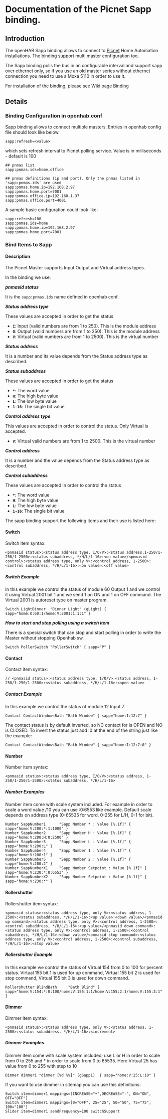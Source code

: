 # Documentation of the Picnet Sapp binding. 

## Introduction

The openHAB Sapp binding allows to connect to [Picnet](http://www.sinthesi.com) Home Automation installations. The binding support multi master configuration too.

The Sapp binding polls the bus in an configurable interval and support sapp over ethernet only,  so if you use an old master series without ethernet connection you need to use a Moxa 5110 in order to use it.

For installation of the binding, please see Wiki page [Binding](https://github.com/openhab/openhab/wiki/Bindings)

## Details

### Binding Configuration in openhab.conf

Sapp binding allows to connect multiple masters. Entries in openhab config file should look like below.

	sapp:refresh=<value>

which sets refresh interval to Picnet polling service. Value is in milliseconds - default is 100

	## pnmas list
	sapp:pnmas.ids=home,office

	## pnmas definitions (ip and port). Only the pnmas listed in 'sapp:pnmas.ids' are used
	sapp:pnmas.home.ip=192.168.2.97
	sapp:pnmas.home.port=7001
	sapp:pnmas.office.ip=192.168.1.37
	sapp:pnmas.office.port=4001

A sample basic configuration could look like:

	sapp:refresh=100
	sapp:pnmas.ids=home
	sapp:pnmas.home.ip=192.168.2.97
	sapp:pnmas.home.port=7001

### Bind Items to Sapp

#### Description
The Picnet Master supports Input Output and Virtual address types.

In the binding we use:

***pnmasid status***

It is the `sapp:pnmas.ids` name defined in openhab conf.

***Status address type***

These values are accepted in order to get the status

* **`I`**: Input (valid numbers are from 1 to 250). This is the module address
* **`O`**: Output (valid numbers are from 1 to 250). This is the module address
* **`V`**: Virtual (valid numbers are from 1 to 2500). This is the virtual number

***Status address***

It is a number and its value depends from the Status address type as described.

***Status subaddress***

These values are accepted in order to get the status

* **`*`**: The word value 
* **`H`**: The high byte value
* **`L`**: The low byte value
* **`1-16`**: The single bit value

***Control address type***

This values are accepted in order to control the status. Only Virtual is accepted.

* **`V`**: Virtual valid numbers are from 1 to 2500. This is the virtual number

***Control address***

It is a number and the value depends from the Status address type as described.

***Control subaddress***

These values are accepted in order to control the status

* **`*`**: The word value
* **`H`**: The high byte value
* **`L`**: The low byte value
* **`1-16`**: The single bit value

The sapp binding support the following items and their use is listed here:

#### Switch

Switch item syntax:

```
<pnmasid status>:<status address type, I/O/V>:<status address,1-250/1-250/1-2500>:<status subaddress, */H/L/1-16>:<on value>/<pnmasid control>:<status address type, only V>:<control address, 1-2500>:<control subaddress, */H/L/1-16>:<on value>:<off value>
```

##### Switch Example
In this example we control the status of module 60 Output 1 and we control it using Virtual 2001 bit 1 and we send 1 on ON and 1 on OFF command.
The Virtual 2001 is autoreset type on master program.

```
Switch LightDinner  "Dinner Light" (gLight) { sapp="home:O:60:1/home:V:2001:1:1:1" }
```

***How to start and stop polling using a switch item***

There is a special switch that can stop and start polling in order to write the Master without stopping Openhab sw.

`Switch PollerSwitch "PollerSwitch" { sapp="P" }`

#### Contact

Contact item syntax:

```
// <pnmasid status>:<status address type, I/O/V>:<status address, 1-250/1-250/1-2500>:<status subaddress, */H/L/1-16>:<open value>
```

##### Contact Example
In this example we control the status of module 12 Input 7.

```
Contact ContactWindowsBath "Bath Window" { sapp="home:I:12:7" }
```
The contact status is by default inverted, so NC contact for is OPEN and NO is CLOSED. To invert the status just add :0 at the end of the string just like the example:

```
Contact ContactWindowsBath "Bath Window" { sapp="home:I:12:7:0" }
```
  
#### Number

Number item syntax:

```
<pnmasid status>:<status address type, I/O/V>:<status address, 1-250/1-250/1-2500>:<status subaddress, */H/L/1-16>
```

##### Number Examples
Number item come with scale system included. For example in order to scale a word value /10 you can use :0:6553 like example. Default scale depends on address type (0-65535 for word, 0-255 for L/H, 0-1 for bit).

```
Number SappNumber1		"Sapp Number * : Value [%.1f]" { sapp="home:V:200:*:1:1000" }
Number SappNumber2		"Sapp Number H : Value [%.1f]" { sapp="home:V:200:H:0:2500" }
Number SappNumber3		"Sapp Number L : Value [%.1f]" { sapp="home:V:200:L" }
Number SappNumber4		"Sapp Number 1 : Value [%.1f]" { sapp="home:V:200:1" }
Number SappNumber5		"Sapp Number 2 : Value [%.1f]" { sapp="home:V:200:2" }
Number SappNumberX1		"Sapp Number Setpoint : Value [%.1f]" { sapp="home:V:230:*:0:6553" }
Number SappNumberX2		"Sapp Number Setpoint : Value [%.1f]" { sapp="home:V:230:*" }
```

#### Rollershutter

Rollershutter item syntax:

```
<pnmasid status>:<status address type, only V>:<status address, 1-2500>:<status subaddress, */H/L/1-16>:<up value>:<down value>/<pnmasid up command>:<status address type, only V>:<control address, 1-2500>:<control subaddress, */H/L/1-16>:<up value>/<pnmasid down command>:<status address type, only V>:<control address, 1-2500>:<control subaddress, */H/L/1-16>:<down value>/<pnmasid stop command>:<status address type, only V>:<control address, 1-2500>:<control subaddress, */H/L/1-16>:<stop value>
```

##### Rollershutter Example
In this example we control the status of Virtual 154 from 0 to 100 for percent status. Virtual 155 bit 1 is used for up command, Virtual 155 bit 2 is used for stop command, Virtual 155 bit 3 is used for down command.

```
Rollershutter BlindBath	 	"Bath Blind" { sapp="home:V:154:*:0:100/home:V:155:1:1/home:V:155:2:1/home:V:155:3:1" }
```
#### Dimmer

Dimmer item syntax:

```
<pnmasid status>:<status address type, only V>:<status address, 1-2500>:<status subaddress, */H/L/1-16>:<increment>
```

##### Dimmer Examples
Dimmer item come with scale system included; use L or H in order to scale from 0 to 255 and * in order to scale from 0 to 65535. Here Virtual 25 has value from 0 to 255 with step to 10 

```
Dimmer dimmer1 "dimmer [%d %%]" (gSapp1)  { sapp="home:V:25:L:10" }
```
If you want to use dimmer in sitemap you can use this definitions:

```
Switch item=dimmer1 mappings=[INCREASE="+",DECREASE="-", ON="ON", OFF="OFF"]
Switch item=dimmer1 mappings=[0="OFF", 25="25", 50="50", 75="75", 100="100"]
Slider item=dimmer1 sendFrequency=100 switchSupport
```
